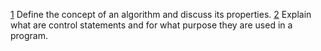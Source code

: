 [1](https://github.com/Ayso1/diploma-backend/tree/main/exam/01.md) Define the concept of an algorithm and discuss its properties.
[2](https://github.com/Ayso1/diploma-backend/tree/main/exam/02.md) Explain what are control statements and for what purpose they are used in a program.
